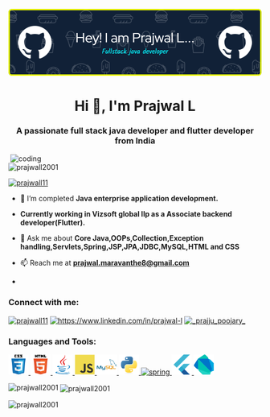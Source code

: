 ![Header](banner_git.png)
<h1 align="center">Hi 👋, I'm Prajwal L</h1>
<h3 align="center">A passionate full stack java developer and flutter developer from India</h3>
<img align="right" alt="coding" width="500" src="https://engineering.giphy.com/wp-content/uploads/2017/06/api.gif">
<p align="left"> <img src="https://komarev.com/ghpvc/?username=prajwall2001&label=Profile%20views&color=0e75b6&style=flat" alt="prajwall2001" /> </p>

<p align="left"> <a href="https://twitter.com/prajwall11" target="blank"><img src="https://img.shields.io/twitter/follow/prajwall11?logo=twitter&style=for-the-badge" alt="prajwall11" /></a> </p>

- 🌱 I’m completed **Java enterprise application development.**
- **Currently working in Vizsoft global llp as a Associate backend developer(Flutter).**

- 💬 Ask me about **Core Java,OOPs,Collection,Exception handling,Servlets,Spring,JSP,JPA,JDBC,MySQL,HTML and CSS**

- 📫 Reach me at **prajwal.maravanthe8@gmail.com**
- 

<h3 align="left">Connect with me:</h3>
<p align="left">
<a href="https://twitter.com/prajwall11" target="blank"><img align="center" src="https://raw.githubusercontent.com/rahuldkjain/github-profile-readme-generator/master/src/images/icons/Social/twitter.svg" alt="prajwall11" height="30" width="40" /></a>
<a href="https://linkedin.com/in/https://www.linkedin.com/in/prajwal-l" target="blank"><img align="center" src="https://raw.githubusercontent.com/rahuldkjain/github-profile-readme-generator/master/src/images/icons/Social/linked-in-alt.svg" alt="https://www.linkedin.com/in/prajwal-l" height="30" width="40" /></a>
<a href="https://instagram.com/_prajju_poojary_" target="blank"><img align="center" src="https://raw.githubusercontent.com/rahuldkjain/github-profile-readme-generator/master/src/images/icons/Social/instagram.svg" alt="_prajju_poojary_" height="30" width="40" /></a>
</p>

<h3 align="left">Languages and Tools:</h3>
<p align="left"> <a href="https://www.w3schools.com/css/" target="_blank" rel="noreferrer"> <img src="https://raw.githubusercontent.com/devicons/devicon/master/icons/css3/css3-original-wordmark.svg" alt="css3" width="40" height="40"/> </a> <a href="https://www.w3.org/html/" target="_blank" rel="noreferrer"> <img src="https://raw.githubusercontent.com/devicons/devicon/master/icons/html5/html5-original-wordmark.svg" alt="html5" width="40" height="40"/> </a> <a href="https://www.java.com" target="_blank" rel="noreferrer"> <img src="https://raw.githubusercontent.com/devicons/devicon/master/icons/java/java-original.svg" alt="java" width="40" height="40"/> </a> <a href="https://developer.mozilla.org/en-US/docs/Web/JavaScript" target="_blank" rel="noreferrer"> <img src="https://raw.githubusercontent.com/devicons/devicon/master/icons/javascript/javascript-original.svg" alt="javascript" width="40" height="40"/> </a> <a href="https://www.mysql.com/" target="_blank" rel="noreferrer"> <img src="https://raw.githubusercontent.com/devicons/devicon/master/icons/mysql/mysql-original-wordmark.svg" alt="mysql" width="40" height="40"/> </a> <a href="https://www.python.org" target="_blank" rel="noreferrer"> <img src="https://raw.githubusercontent.com/devicons/devicon/master/icons/python/python-original.svg" alt="python" width="40" height="40"/> </a> <a href="https://spring.io/" target="_blank" rel="noreferrer"> <img src="https://www.vectorlogo.zone/logos/springio/springio-icon.svg" alt="spring" width="40" height="40"/> </a> <a href="https://flutter.dev/" target="_blank" rel="noreferrer"> <img src="https://raw.githubusercontent.com/devicons/devicon/master/icons/flutter/flutter-original.svg" alt="flutter" width="40" height="40"/> </a> 
<a href="https://dart.dev/" target="_blank" rel="noreferrer"> <img src="https://raw.githubusercontent.com/devicons/devicon/master/icons/dart/dart-original.svg" alt="dart" width="40" height="40"/> </a>
</p>

<p><img align="left" src="https://github-readme-stats.vercel.app/api/top-langs?username=prajwall2001&show_icons=true&locale=en&layout=compact" alt="prajwall2001" /></p>

<p>&nbsp;<img align="center" src="https://github-readme-stats.vercel.app/api?username=prajwall2001&show_icons=true&locale=en" alt="prajwall2001" /></p>

<p><img align="center" src="https://github-readme-streak-stats.herokuapp.com/?user=prajwall2001&" alt="prajwall2001" /></p>











